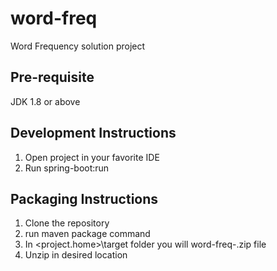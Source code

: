 # word-freq
Word Frequency solution project

## Pre-requisite
JDK 1.8 or above

## Development Instructions
1. Open project in your favorite IDE
2. Run spring-boot:run

## Packaging Instructions
1. Clone the repository
2. run maven package command
3. In <project.home>\target folder you will word-freq-<version>.zip file
3. Unzip in desired location